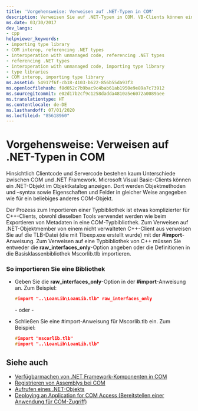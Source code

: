 ```yaml
---
title: 'Vorgehensweise: Verweisen auf .NET-Typen in COM'
description: Verweisen Sie auf .NET-Typen in COM. VB-Clients können ein .NET-Objekt im Objektbrowser anzeigen. C++-Clients müssen hingegen mit der Importanweisung \# auf eine TLB-Datei verweisen.
ms.date: 03/30/2017
dev_langs:
- cpp
helpviewer_keywords:
- importing type library
- COM interop, referencing .NET types
- interoperation with unmanaged code, referencing .NET types
- referencing .NET types
- interoperation with unmanaged code, importing type library
- type libraries
- COM interop, importing type library
ms.assetid: 54917f6f-cb18-4103-b622-856b55da93f3
ms.openlocfilehash: f8d052c7b9bac9c4bab61ab1950e9e89a7c73912
ms.sourcegitcommit: e02d17b2cf9c1258dadda4810a5e6072a0089aee
ms.translationtype: HT
ms.contentlocale: de-DE
ms.lasthandoff: 07/01/2020
ms.locfileid: "85618960"
---
```

# <a name="how-to-reference-net-types-from-com"></a>Vorgehensweise: Verweisen auf .NET-Typen in COM
Hinsichtlich Clientcode und Servercode bestehen kaum Unterschiede zwischen COM und .NET Framework. Microsoft Visual Basic-Clients können ein .NET-Objekt im Objektkatalog anzeigen. Dort werden Objektmethoden und –syntax sowie Eigenschaften und Felder in gleicher Weise angegeben wie für ein beliebiges anderes COM-Objekt.  
  
 Der Prozess zum Importieren einer Typbibliothek ist etwas komplizierter für C++-Clients, obwohl dieselben Tools verwendet werden wie beim Exportieren von Metadaten in eine COM-Typbibliothek. Zum Verweisen auf .NET-Objektmember von einem nicht verwalteten C++-Client aus verweisen Sie auf die TLB-Datei (die mit Tlbexp.exe erstellt wurde) mit der **#import**-Anweisung. Zum Verweisen auf eine Typbibliothek von C++ müssen Sie entweder die **raw_interfaces_only**-Option angeben oder die Definitionen in die Basisklassenbibliothek Mscorlib.tlb importieren.  
  
### <a name="to-import-a-library"></a>So importieren Sie eine Bibliothek  
  
- Geben Sie die **raw_interfaces_only**-Option in der **#import**-Anweisung an. Zum Beispiel:  
  
    ```cpp  
    #import "..\LoanLib\LoanLib.tlb" raw_interfaces_only  
    ```  
  
     - oder -  
  
- Schließen Sie eine #import-Anweisung für Mscorlib.tlb ein. Zum Beispiel:  
  
    ```cpp  
    #import "mscorlib.tlb"  
    #import "..\LoanLib\LoanLib.tlb"  
    ```  
  
## <a name="see-also"></a>Siehe auch

- [Verfügbarmachen von .NET Framework-Komponenten in COM](exposing-dotnet-components-to-com.md)
- [Registrieren von Assemblys bei COM](registering-assemblies-with-com.md)
- [Aufrufen eines .NET-Objekts](https://docs.microsoft.com/previous-versions/dotnet/netframework-4.0/8hw8h46b(v=vs.100))
- [Deploying an Application for COM Access (Bereitstellen einer Anwendung für COM-Zugriff)](https://docs.microsoft.com/previous-versions/dotnet/netframework-4.0/c2850st8(v=vs.100))
